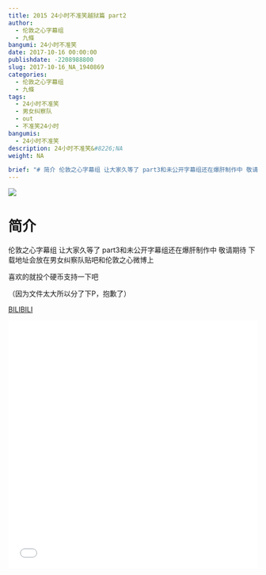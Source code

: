 ```yaml
---
title: 2015 24小时不准笑越狱篇 part2
author: 
  - 伦敦之心字幕组
  - 九條
bangumi: 24小时不准笑
date: 2017-10-16 00:00:00
publishdate: -2208988800
slug: 2017-10-16_NA_1940869
categories: 
  - 伦敦之心字幕组
  - 九條
tags: 
  - 24小时不准笑
  - 男女纠察队
  - out
  - 不准笑24小时
bangumis: 
  - 24小时不准笑
description: 24小时不准笑&#8226;NA
weight: NA

brief: "# 简介 伦敦之心字幕组 让大家久等了 part3和未公开字幕组还在爆肝制作中 敬请期待 下载地址会放在男女纠察队贴吧和伦敦之心微博上 喜欢的就投个硬币支持一下吧 （因为文件太大所以分了下P，抱歉了）"
---
```


![](https://i.imgur.com/Q7iyLSl.jpg)

# 简介  
伦敦之心字幕组 让大家久等了 part3和未公开字幕组还在爆肝制作中 敬请期待  下载地址会放在男女纠察队贴吧和伦敦之心微博上


喜欢的就投个硬币支持一下吧


（因为文件太大所以分了下P，抱歉了）

  [BILIBILI](https://www.bilibili.com/video/av1940869/)


<div class="vcontainer">  <iframe class='video' src="//www.bilibili.com/blackboard/player.html?aid=1940869" width="100%" height="500" frameborder="0" allowfullscreen="allowfullscreen"></iframe></div>
